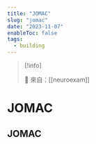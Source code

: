 ```yaml
---
title: "JOMAC"
slug: "jomac"
date: "2023-11-07"
enableToc: false
tags:
  - building
---
```


> [!info]
>
> 🌱 來自：[[neuroexam]]

# JOMAC

## JOMAC
